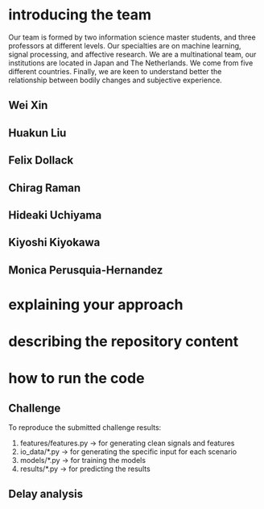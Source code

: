 # introducing the team

Our team is formed by two information science master students, and three professors at different levels. Our specialties are on machine learning, signal processing, and affective research. We are a multinational team, our institutions are located in Japan and The Netherlands. We come from five different countries. Finally, we are keen to understand better the relationship between bodily changes and subjective experience.

## Wei Xin

## Huakun Liu

## Felix Dollack

## Chirag Raman

## Hideaki Uchiyama

## Kiyoshi Kiyokawa

## Monica Perusquia-Hernandez


# explaining your approach


# describing the repository content


# how to run the code

## Challenge
To reproduce the submitted challenge results:
1. features/features.py -> for generating clean signals and features
3. io_data/*.py -> for generating the specific input for each scenario
4. models/*.py -> for training the models
5. results/*.py -> for predicting the results

## Delay analysis


